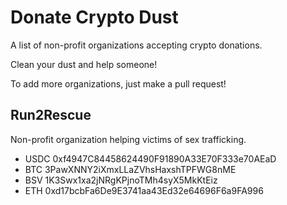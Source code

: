 # Donate Crypto Dust

A list of non-profit organizations accepting crypto donations. 

Clean your dust and help someone!

To add more organizations, just make a pull request!


## Run2Rescue
Non-profit organization helping victims of sex trafficking.

* USDC 0xf4947C84458624490F91890A33E70F333e70AEaD
* BTC 3PawXNNY2iXmxLLaZVhsHaxshTPFWG8nME
* BSV 1K3Swx1xa2jNRgKPjnoTMh4syX5MkKtEiz
* ETH 0xd17bcbFa6De9E3741aa43Ed32e64696F6a9FA996
